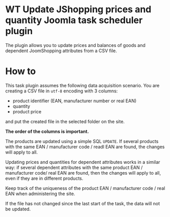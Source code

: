 # WT Update JShopping prices and quantity Joomla task scheduler plugin
The plugin allows you to update prices and balances of goods and dependent JoomShopping attributes from a CSV file.
# How to
This task plugin assumes the following data acquisition scenario. 
You are creating a CSV file in `utf-8` encoding with 3 columns:
- product identifier (EAN, manufacturer number or real EAN)
- quantity
- product price

and put the created file in the selected folder on the site.

**The order of the columns is important.**

The products are updated using a simple SQL `UPDATE`. If several products with the same EAN / manufacturer code / readl EAN are found, the changes will apply to all.

Updating prices and quantities for dependent attributes works in a similar way: if several dependent attributes with the same product EAN / manufacturer code/ real EAN are found, then the changes will apply to all, even if they are in different products.

Keep track of the uniqueness of the product EAN / manufacturer code / real EAN when administering the site.

If the file has not changed since the last start of the task, the data will not be updated.
